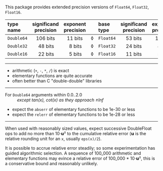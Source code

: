 This package provides extended precision versions of `Float64`, `Float32`, `Float16`.

| type name   | significand precision | exponent precision | | base type |significand precision  | exponent precision |
|:------------|:---------------------:|:------------------:|-|:----------|:---------------------:|:------------------:|
| `Double64`  | 106 bits              | 11 bits            |◊| `Float64` | 53 bits               | 11 bits            |
| `Double32`  | &nbsp;48 bits         | &nbsp;8 bits       |◊| `Float32` | 24 bits               | &nbsp;8 bits       |
| `Double16`  | &nbsp;22 bits         | &nbsp;5 bits       |◊| `Float16` | 11 bits               | &nbsp;5 bits       |

----

- arithmetic (`+`, `-`, `*`, `/`) is exact
- elementary functions are quite accurate
- often better than C "double-double" libraries

----

For `Double64` arguments within 0.0..2.0   
&nbsp; &nbsp; &nbsp; &nbsp; &nbsp; _except tan(x), cot(x) as they approach ±Inf_
- expect the `abserr` of elementary functions to be 1e-30 or less
- expect the `relerr` of elementary functions to be 1e-28 or less

----

When used with reasonably sized values, expect successive DoubleFloat ops to add no more than 10⋅𝘂²
to the cumulative relative error (𝘂 is the relative rounding unit for an `x`, usually `eps(x)/2`).

It is possible to accrue relative error steadily; so some experimentation has guided algorithmic selection.
A sequence of 100_000 arithmetic and elementary functions may evince a relative error of 100_000 * 10⋅𝘂²,
this is a conservative bound and reasonably unlikely.
